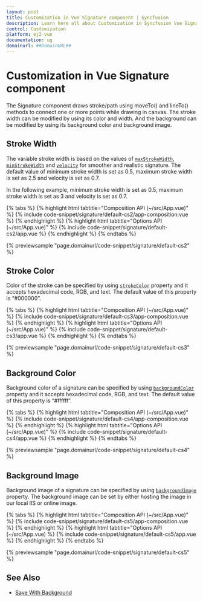```yaml
---
layout: post
title: Customization in Vue Signature component | Syncfusion
description: Learn here all about Customization in Syncfusion Vue Signature component of Syncfusion Essential JS 2 and more.
control: Customization 
platform: ej2-vue
documentation: ug
domainurl: ##DomainURL##
---
```


# Customization in Vue Signature component

The Signature component draws stroke/path using moveTo() and lineTo() methods to connect one or more points while drawing in canvas. The stroke width can be modified by using its color and width. And the background can be modified by using its background color and background image.

## Stroke Width

The variable stroke width is based on the values of [`maxStrokeWidth`](https://ej2.syncfusion.com/vue/documentation/api/signature/#maxstrokewidth), [`minStrokeWidth`](https://ej2.syncfusion.com/vue/documentation/api/signature/#minstrokewidth) and [`velocity`](https://ej2.syncfusion.com/vue/documentation/api/signature/#velocity) for smoother and realistic signature. The default value of minimum stroke width is set as 0.5, maximum stroke width is set as 2.5 and velocity is set as 0.7.

In the following example, minimum stroke width is set as 0.5, maximum stroke width is set as 3 and velocity is set as 0.7.

{% tabs %}
{% highlight html tabtitle="Composition API (~/src/App.vue)" %}
{% include code-snippet/signature/default-cs2/app-composition.vue %}
{% endhighlight %}
{% highlight html tabtitle="Options API (~/src/App.vue)" %}
{% include code-snippet/signature/default-cs2/app.vue %}
{% endhighlight %}
{% endtabs %}
        
{% previewsample "page.domainurl/code-snippet/signature/default-cs2" %}

## Stroke Color

Color of the stroke can be specified by using [`strokeColor`](https://ej2.syncfusion.com/vue/documentation/api/signature/#strokecolor) property and it accepts hexadecimal code, RGB, and text. The default value of this property is “#000000”.

{% tabs %}
{% highlight html tabtitle="Composition API (~/src/App.vue)" %}
{% include code-snippet/signature/default-cs3/app-composition.vue %}
{% endhighlight %}
{% highlight html tabtitle="Options API (~/src/App.vue)" %}
{% include code-snippet/signature/default-cs3/app.vue %}
{% endhighlight %}
{% endtabs %}
        
{% previewsample "page.domainurl/code-snippet/signature/default-cs3" %}

## Background Color

Background color of a signature can be specified by using [`backgroundColor`](https://ej2.syncfusion.com/vue/documentation/api/signature/#backgroundcolor) property and it accepts hexadecimal code, RGB, and text. The default value of this property is “#ffffff”.

{% tabs %}
{% highlight html tabtitle="Composition API (~/src/App.vue)" %}
{% include code-snippet/signature/default-cs4/app-composition.vue %}
{% endhighlight %}
{% highlight html tabtitle="Options API (~/src/App.vue)" %}
{% include code-snippet/signature/default-cs4/app.vue %}
{% endhighlight %}
{% endtabs %}
        
{% previewsample "page.domainurl/code-snippet/signature/default-cs4" %}

## Background Image

Background image of a signature can be specified by using [`backgroundImage`](https://ej2.syncfusion.com/vue/documentation/api/signature/#backgroundimage) property. The background image can be set by either hosting the image in our local IIS or online image.

{% tabs %}
{% highlight html tabtitle="Composition API (~/src/App.vue)" %}
{% include code-snippet/signature/default-cs5/app-composition.vue %}
{% endhighlight %}
{% highlight html tabtitle="Options API (~/src/App.vue) %}
{% include code-snippet/signature/default-cs5/app.vue %}
{% endhighlight %}
{% endtabs %}
        
{% previewsample "page.domainurl/code-snippet/signature/default-cs5" %}

## See Also

* [Save With Background](./open-save#save-with-background)